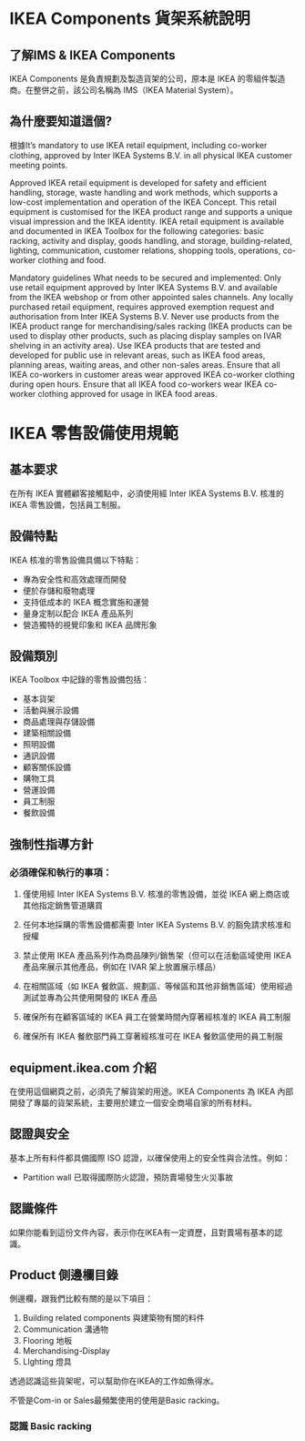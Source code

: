 
# IKEA Components 貨架系統說明

## 了解IMS & IKEA Components
IKEA Components 是負責規劃及製造貨架的公司，原本是 IKEA 的零組件製造商。在整併之前，該公司名稱為 IMS（IKEA Material System）。

## 為什麼要知道這個?
根據It’s mandatory to use IKEA retail equipment, including co-worker clothing, approved by Inter IKEA Systems B.V. in all physical IKEA customer meeting points.

Approved IKEA retail equipment is developed for safety and efficient handling, storage, waste handling and work methods, which supports a low-cost implementation and operation of the IKEA Concept. This retail equipment is customised for the IKEA product range and supports a unique visual impression and the IKEA identity. IKEA retail equipment is available and documented in IKEA Toolbox for the following categories: basic racking, activity and display, goods handling, and storage, building-related, lighting, communication, customer relations, shopping tools, operations, co-worker clothing and food.

Mandatory guidelines
What needs to be secured and implemented:
Only use retail equipment approved by Inter IKEA Systems B.V. and available from the IKEA webshop or from other appointed sales channels.
Any locally purchased retail equipment, requires approved exemption request and authorisation from Inter IKEA Systems B.V.
Never use products from the IKEA product range for merchandising/sales racking (IKEA products can be used to display other products, such as placing display samples on IVAR shelving in an activity area).
Use IKEA products that are tested and developed for public use in relevant areas, such as IKEA food areas, planning areas, waiting areas, and other non-sales areas.
Ensure that all IKEA co-workers in customer areas wear approved IKEA co-worker clothing during open hours.
Ensure that all IKEA food co-workers wear IKEA co-worker clothing approved for usage in IKEA food areas.

# IKEA 零售設備使用規範

## 基本要求
在所有 IKEA 實體顧客接觸點中，必須使用經 Inter IKEA Systems B.V. 核准的 IKEA 零售設備，包括員工制服。

## 設備特點
IKEA 核准的零售設備具備以下特點：
- 專為安全性和高效處理而開發
- 便於存儲和廢物處理
- 支持低成本的 IKEA 概念實施和運營
- 量身定制以配合 IKEA 產品系列
- 營造獨特的視覺印象和 IKEA 品牌形象

## 設備類別
IKEA Toolbox 中記錄的零售設備包括：
- 基本貨架
- 活動與展示設備
- 商品處理與存儲設備
- 建築相關設備
- 照明設備
- 通訊設備
- 顧客關係設備
- 購物工具
- 營運設備
- 員工制服
- 餐飲設備

## 強制性指導方針
### 必須確保和執行的事項：
1. 僅使用經 Inter IKEA Systems B.V. 核准的零售設備，並從 IKEA 網上商店或其他指定銷售管道購買

2. 任何本地採購的零售設備都需要 Inter IKEA Systems B.V. 的豁免請求核准和授權

3. 禁止使用 IKEA 產品系列作為商品陳列/銷售架（但可以在活動區域使用 IKEA 產品來展示其他產品，例如在 IVAR 架上放置展示樣品）

4. 在相關區域（如 IKEA 餐飲區、規劃區、等候區和其他非銷售區域）使用經過測試並專為公共使用開發的 IKEA 產品

5. 確保所有在顧客區域的 IKEA 員工在營業時間內穿著經核准的 IKEA 員工制服

6. 確保所有 IKEA 餐飲部門員工穿著經核准可在 IKEA 餐飲區使用的員工制服

## equipment.ikea.com 介紹
在使用這個網頁之前，必須先了解貨架的用途。IKEA Components 為 IKEA 內部開發了專屬的貨架系統，主要用於建立一個安全商場自家的所有材料。

## 認證與安全
基本上所有料件都具備國際 ISO 認證，以確保使用上的安全性與合法性。例如：
- Partition wall 已取得國際防火認證，預防賣場發生火災事故

## 認識條件
如果你能看到這份文件內容，表示你在IKEA有一定資歷，且對賣場有基本的認識。

## Product 側邊欄目錄

側邊欄，跟我們比較有關的是以下項目：
1. Building related components 與建築物有關的料件
2. Communication 溝通物
3. Flooring 地板
4. Merchandising-Display
5. LIghting 燈具

透過認識這些貨架呢，可以幫助你在IKEA的工作如魚得水。

不管是Com-in or Sales最頻繁使用的使用是Basic racking。

### 認識 Basic racking

